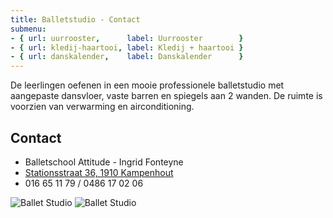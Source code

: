 ```yaml
---
title: Balletstudio - Contact
submenu:
- { url: uurrooster,      label: Uurrooster        }
- { url: kledij-haartooi, label: Kledij + haartooi }
- { url: danskalender,    label: Danskalender      }
---
```

De leerlingen oefenen in een mooie professionele balletstudio met aangepaste dansvloer, vaste barren en spiegels aan 2 wanden. De ruimte is voorzien van verwarming en airconditioning.

## Contact

* Balletschool Attitude - Ingrid Fonteyne
* [Stationsstraat 36, 1910 Kampenhout](http://g.co/maps/ayfb8)
* 016 65 11 79 / 0486 17 02 06

![Ballet Studio](/pictures/balletstudio/balletstudio2.jpg)
![Ballet Studio](/pictures/balletstudio/balletstudio1.jpg)